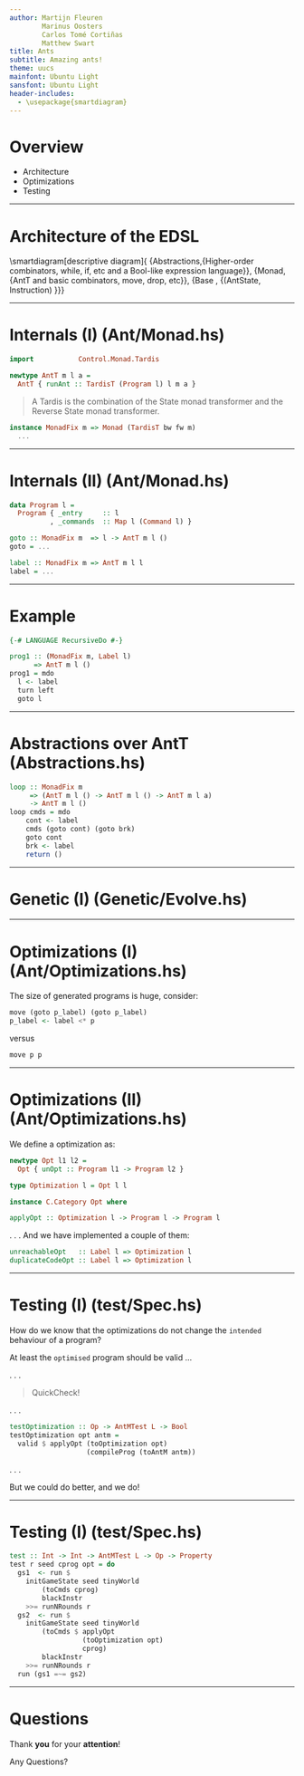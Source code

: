 ```yaml
---
author: Martijn Fleuren
        Marinus Oosters
        Carlos Tomé Cortiñas
        Matthew Swart
title: Ants
subtitle: Amazing ants!
theme: uucs
mainfont: Ubuntu Light
sansfont: Ubuntu Light
header-includes:
  - \usepackage{smartdiagram}
---
```


# Overview

* Architecture
* Optimizations
* Testing

---

# Architecture of the EDSL

\smartdiagram[descriptive diagram]{
  {Abstractions,{Higher-order combinators, while, if, etc
                 and a Bool-like expression language}},
  {Monad, {AntT and basic combinators, move, drop, etc}},
  {Base , {(AntState, Instruction) }}}

---

# Internals (I) (Ant/Monad.hs)

```haskell
import           Control.Monad.Tardis

newtype AntT m l a =
  AntT { runAnt :: TardisT (Program l) l m a }
```

> A Tardis is the combination of the State monad transformer and the Reverse State monad transformer.

```haskell
instance MonadFix m => Monad (TardisT bw fw m)
  ...
```

---


# Internals (II) (Ant/Monad.hs)

```haskell
data Program l =
  Program { _entry     :: l
          , _commands  :: Map l (Command l) }

goto :: MonadFix m  => l -> AntT m l ()
goto = ...

label :: MonadFix m => AntT m l l
label = ...
```

---

# Example

```haskell
{-# LANGUAGE RecursiveDo #-}

prog1 :: (MonadFix m, Label l)
      => AntT m l ()
prog1 = mdo
  l <- label
  turn left
  goto l
```

---

# Abstractions over AntT (Abstractions.hs)

```haskell
loop :: MonadFix m
     => (AntT m l () -> AntT m l () -> AntT m l a)
     -> AntT m l ()
loop cmds = mdo
    cont <- label
    cmds (goto cont) (goto brk)
    goto cont
    brk <- label
    return ()
```

---

# Genetic (I) (Genetic/Evolve.hs)

---

# Optimizations (I) (Ant/Optimizations.hs)

The size of generated programs is huge, consider:

```haskell
move (goto p_label) (goto p_label)
p_label <- label <* p
```
versus

```haskell
move p p
```


---

# Optimizations (II) (Ant/Optimizations.hs)

We define a optimization as:
```haskell
newtype Opt l1 l2 =
  Opt { unOpt :: Program l1 -> Program l2 }

type Optimization l = Opt l l

instance C.Category Opt where

applyOpt :: Optimization l -> Program l -> Program l
```
. . .
And we have implemented a couple of them:
```haskell
unreachableOpt   :: Label l => Optimization l
duplicateCodeOpt :: Label l => Optimization l
```

---

# Testing (I) (test/Spec.hs)

How do we know that the optimizations do not change the `intended`
behaviour of a program?

At least the `optimised` program should be valid ...

. . .

> QuickCheck!

. . .
```haskell
testOptimization :: Op -> AntMTest L -> Bool
testOptimization opt antm =
  valid $ applyOpt (toOptimization opt)
                   (compileProg (toAntM antm))
```

. . .

But we could do better, and we do!

---

# Testing (I) (test/Spec.hs)

```haskell
test :: Int -> Int -> AntMTest L -> Op -> Property
test r seed cprog opt = do
  gs1  <- run $
    initGameState seed tinyWorld
        (toCmds cprog)
        blackInstr
    >>= runNRounds r
  gs2  <- run $
    initGameState seed tinyWorld
        (toCmds $ applyOpt
                  (toOptimization opt)
                  cprog)
        blackInstr
    >>= runNRounds r
  run (gs1 =~= gs2)
```

---

# Questions

Thank **you** for your **attention**!

Any Questions?


<!-- Local Variables:  -->
<!-- pandoc/write: beamer -->
<!-- pandoc/latex-engine: "xelatex" -->
<!-- pandoc/template: "beamer-template.tex" -->
<!-- End:  -->

